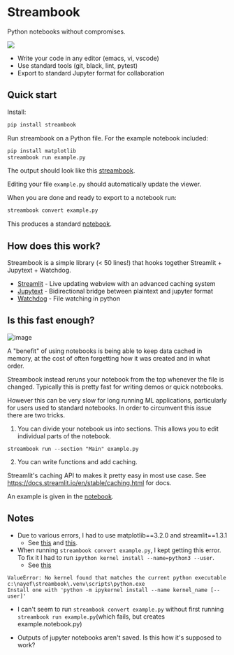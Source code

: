 # Streambook

Python notebooks without compromises. 

<img src="https://github.com/srush/streambook/blob/main/output.gif">

* Write your code in any editor (emacs, vi, vscode)
* Use standard tools (git, black, lint, pytest)
* Export to standard Jupyter format for collaboration

## Quick start

Install:

```bash
pip install streambook
```

Run streambook on a Python file. For the example notebook included:

```bash
pip install matplotlib
streambook run example.py
```

The output should look like this [streambook](https://share.streamlit.io/srush/streambook-example/main/example.streambook.py).

Editing your file `example.py` should automatically update the viewer.

When you are done and ready to export to a notebook run:

```bash
streambook convert example.py
```

This produces a standard [notebook](https://nbviewer.jupyter.org/github/srush/streambook/blob/main/example.notebook.ipynb).


## How does this work?

Streambook is a simple library (< 50 lines!) that hooks together Streamlit + Jupytext + Watchdog.

* [Streamlit](https://docs.streamlit.io/) - Live updating webview with an advanced caching system
* [Jupytext](https://jupytext.readthedocs.io/) - Bidirectional bridge between plaintext and jupyter format
* [Watchdog](https://github.com/gorakhargosh/watchdog) - File watching in python


## Is this fast enough?

![image](https://user-images.githubusercontent.com/35882/114342503-f0273d80-9b29-11eb-96d2-3fdd7938a04c.png)


A "benefit" of using notebooks is being able to keep data cached in memory, 
at the cost of often forgetting how it was created and in what order. 

Streambook instead reruns your notebook from the top whenever the file is changed. 
Typically this is pretty fast for writing demos or quick notebooks.


However this can be very slow for long running ML applications, particularly for users used to standard notebooks.
In order to circumvent this issue there are two tricks.

1) You can divide your notebook us into sections. This allows you to edit individual parts of the notebook.

```
streambook run --section "Main" example.py
```

2) You can write functions and add caching.

Streamlit's caching API to makes it pretty easy in most use case. See 
https://docs.streamlit.io/en/stable/caching.html for docs. 

An example is given in the [notebook](https://nbviewer.jupyter.org/github/srush/streambook/blob/main/example.notebook.ipynb).


## Notes  

- Due to various errors, I had to use matplotlib==3.2.0 and streamlit==1.3.1
  - See [this](https://stackoverflow.com/a/64417064/6196890) 
    and [this](https://discuss.streamlit.io/t/modulenotfounderror-no-module-named-streamlit-report-thread/20983).  
- When running `streambook convert example.py`, I kept getting this error. To fix it
I had to run `ipython kernel install --name=python3 --user`. 
  - See [this](https://stackoverflow.com/a/54787570/6196890)

```
ValueError: No kernel found that matches the current python executable c:\nayef\streambook\.venv\scripts\python.exe
Install one with 'python -m ipykernel install --name kernel_name [--user]'
```
- I can't seem to run `streambook convert example.py` without first 
running `streambook run example.py`(which fails, but creates example.notebook.py)
  
- Outputs of jupyter notebooks aren't saved. Is this how it's supposed to work? 
  
